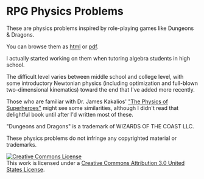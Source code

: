 # RPG Physics Problems #

These are physics problems inspired by role-playing games like Dungeons & Dragons.

You can browse them as [html](https://rawgithub.com/nbeaver/rpg-physics/master/rpg-physics.html) or [pdf](./rpg-physics.pdf).

I actually started working on them when tutoring algebra students in high school.

The difficult level varies between middle school and college level,
with some introductory Newtonian physics
(including optimization and full-blown two-dimensional kinematics)
toward the end that I've added more recently.

Those who are familiar with Dr. James Kakalios'
["The Physics of Superheroes"](http://www.physicsofsuperheroes.com/)
might see some similarities,
although I didn't read that delightful book until after I'd written most of these.

"Dungeons and Dragons" is a trademark of WIZARDS OF THE COAST LLC.

These physics problems do not infringe any copyrighted material or trademarks.

<a rel="license" href="http://creativecommons.org/licenses/by/3.0/us/"><img alt="Creative Commons License" style="border-width:0" src="http://i.creativecommons.org/l/by/3.0/us/88x31.png" /></a><br />This work is licensed under a <a rel="license" href="http://creativecommons.org/licenses/by/3.0/us/">Creative Commons Attribution 3.0 United States License</a>.
